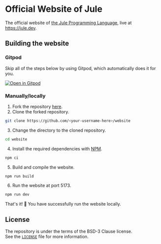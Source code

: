 # Official Website of Jule
The official website of [the Jule Programming Language](https://github.com/julelang/jule), live at <https://jule.dev>.

## Building the website
### Gitpod
Skip all of the steps below by using Gitpod, which automatically does it for you.

[![Open in Gitpod](https://gitpod.io/button/open-in-gitpod.svg)](https://gitpod.io/#https://github.com/julelang/website)

### Manually/locally
1. Fork the repository [here](https://github.com/julelang/website/fork).
2. Clone the forked repository.

```bash
git clone https://github.com/<your-username-here>/website
```

3. Change the directory to the cloned repository.

```bash
cd website
```

4. Install the required dependencies with [NPM](https://www.npmjs.com/).

```bash
npm ci
```

5. Build and compile the website.

```bash
npm run build
```

6. Run the website at port 5173.

```bash
npm run dev
```

That's it! :tada: You have successfully run the website locally.

## License
The repository is under the terms of the BSD-3 Clause license.\
See the [`LICENSE`](https://github.com/julelang/website/blob/master/LICENSE) file for more information.
